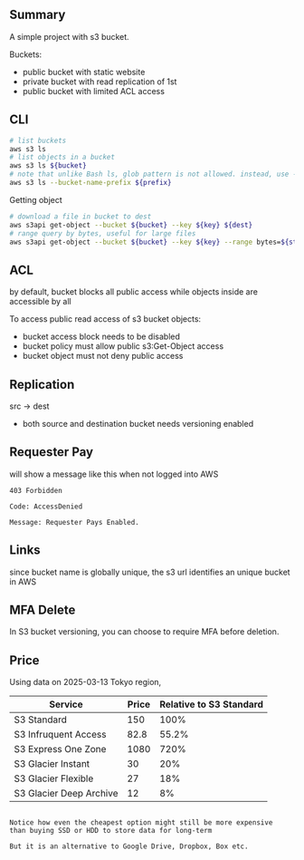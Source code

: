 ## Summary

A simple project with s3 bucket.

Buckets:
- public bucket with static website
- private bucket with read replication of 1st
- public bucket with limited ACL access

## CLI

```sh
# list buckets
aws s3 ls
# list objects in a bucket
aws s3 ls ${bucket}
# note that unlike Bash ls, glob pattern is not allowed. instead, use --bucket-name-prefix to filter
aws s3 ls --bucket-name-prefix ${prefix}
```

Getting object
```sh
# download a file in bucket to dest
aws s3api get-object --bucket ${bucket} --key ${key} ${dest}
# range query by bytes, useful for large files
aws s3api get-object --bucket ${bucket} --key ${key} --range bytes=${start}-${end} ${dest}
```

## ACL

by default, bucket blocks all public access while objects inside are accessible by all

To access public read access of s3 bucket objects:
- bucket access block needs to be disabled
- bucket policy must allow public s3:Get-Object access
- bucket object must not deny public access

## Replication

src -> dest

- both source and destination bucket needs versioning enabled

## Requester Pay

will show a message like this when not logged into AWS
```
403 Forbidden

Code: AccessDenied

Message: Requester Pays Enabled.
```

## Links

since bucket name is globally unique, the s3 url identifies an unique bucket in AWS

## MFA Delete

In S3 bucket versioning, you can choose to require MFA before deletion.

## Price

Using data on 2025-03-13 Tokyo region,

| Service                 | Price | Relative to S3 Standard |
|-------------------------|-------|-------------------------|
| S3 Standard             | 150   | 100%                    |
| S3 Infruquent Access    | 82.8  | 55.2%                   |
| S3 Express One Zone     | 1080  | 720%                    |
| S3 Glacier Instant      | 30    | 20%                     |
| S3 Glacier Flexible     | 27    | 18%                     |
| S3 Glacier Deep Archive | 12    | 8%                      |

```

Notice how even the cheapest option might still be more expensive
than buying SSD or HDD to store data for long-term

But it is an alternative to Google Drive, Dropbox, Box etc.
